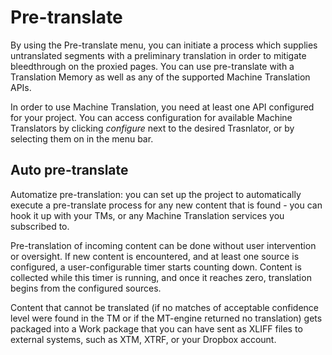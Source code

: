# Pre-translate

By using the Pre-translate menu, you can initiate a process which supplies untranslated segments with a preliminary translation in order to mitigate bleedthrough on the proxied pages. You can use pre-translate with a Translation Memory as well as any of the supported Machine Translation APIs.

In order to use Machine Translation, you need at least one API configured for your project. You can access configuration for available Machine Translators by clicking _configure_ next to the desired Trasnlator, or by selecting them on in the menu bar.

## Auto pre-translate

Automatize pre-translation: you can set up the project to automatically execute a pre-translate process for any new content that is found - you can hook it up with your TMs, or any Machine Translation services you subscribed to.

Pre-translation of incoming content can be done without user intervention or oversight. If new content is encountered, and at least one source is configured, a user-configurable timer starts counting down. Content is collected while this timer is running, and once it reaches zero, translation begins from the configured sources.

Content that cannot be translated (if no matches of acceptable confidence level were found in the TM or if the MT-engine returned no translation) gets packaged into a Work package that you can have sent as XLIFF files to external systems, such as XTM, XTRF, or your Dropbox account.

